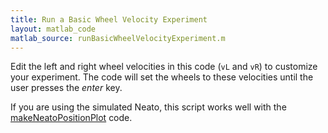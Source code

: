 ```yaml
---
title: Run a Basic Wheel Velocity Experiment
layout: matlab_code
matlab_source: runBasicWheelVelocityExperiment.m
---
```

Edit the left and right wheel velocities in this code (``vL`` and ``vR``) to customize your experiment.  The code will set the wheels to these velocities until the user presses the *enter* key.

If you are using the simulated Neato, this script works well with the [makeNeatoPositionPlot](makeNeatoPositionPlot) code.
